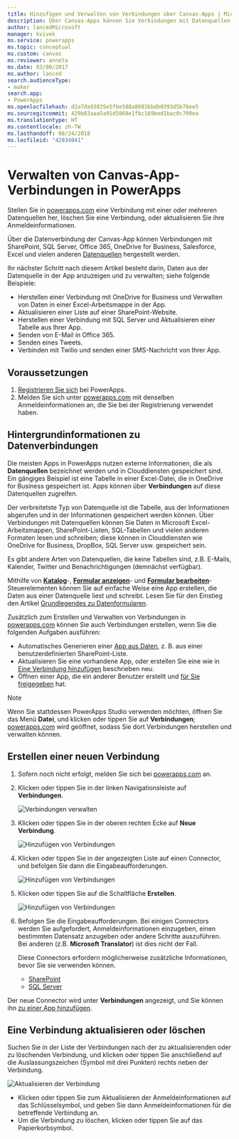 ```yaml
---
title: Hinzufügen und Verwalten von Verbindungen über Canvas-Apps | Microsoft-Dokumentation
description: Über Canvas-Apps können Sie Verbindungen mit Datenquellen wie SharePoint, SQL Server und OneDrive for Business hinzufügen, löschen und aktualisieren.
author: lancedMicrosoft
manager: kvivek
ms.service: powerapps
ms.topic: conceptual
ms.custom: canvas
ms.reviewer: anneta
ms.date: 03/09/2017
ms.author: lanced
search.audienceType:
- maker
search.app:
- PowerApps
ms.openlocfilehash: d2a7da93835e5fbe588a8683bbdb0393d5b76ee5
ms.sourcegitcommit: 429b83aaa5a91d5868e1fbc169bed1bac0c709ea
ms.translationtype: HT
ms.contentlocale: zh-TW
ms.lasthandoff: 08/24/2018
ms.locfileid: "42834041"
---
```

# <a name="manage-canvas-app-connections-in-powerapps"></a>Verwalten von Canvas-App-Verbindungen in PowerApps
Stellen Sie in [powerapps.com](https://web.powerapps.com?utm_source=padocs&utm_medium=linkinadoc&utm_campaign=referralsfromdoc) eine Verbindung mit einer oder mehreren Datenquellen her, löschen Sie eine Verbindung, oder aktualisieren Sie ihre Anmeldeinformationen.

Über die Datenverbindung der Canvas-App können Verbindungen mit SharePoint, SQL Server, Office 365, OneDrive for Business, Salesforce, Excel und vielen anderen [Datenquellen](connections-list.md) hergestellt werden.

Ihr nächster Schritt nach diesem Artikel besteht darin, Daten aus der Datenquelle in der App anzuzeigen und zu verwalten; siehe folgende Beispiele:

* Herstellen einer Verbindung mit OneDrive for Business und Verwalten von Daten in einer Excel-Arbeitsmappe in der App.
* Aktualisieren einer Liste auf einer SharePoint-Website.
* Herstellen einer Verbindung mit SQL Server und Aktualisieren einer Tabelle aus Ihrer App.
* Senden von E-Mail in Office 365.
* Senden eines Tweets.
* Verbinden mit Twilio und senden einer SMS-Nachricht von Ihrer App.

## <a name="prerequisites"></a>Voraussetzungen
1. [Registrieren Sie sich](../signup-for-powerapps.md) bei PowerApps.
2. Melden Sie sich unter [powerapps.com](https://web.powerapps.com?utm_source=padocs&utm_medium=linkinadoc&utm_campaign=referralsfromdoc) mit denselben Anmeldeinformationen an, die Sie bei der Registrierung verwendet haben.

## <a name="background-on-data-connections"></a>Hintergrundinformationen zu Datenverbindungen
Die meisten Apps in PowerApps nutzen externe Informationen, die als **Datenquellen** bezeichnet werden und in Clouddiensten gespeichert sind. Ein gängiges Beispiel ist eine Tabelle in einer Excel-Datei, die in OneDrive for Business gespeichert ist. Apps können über **Verbindungen** auf diese Datenquellen zugreifen.

Der verbreitetste Typ von Datenquelle ist die Tabelle, aus der Informationen abgerufen und in der Informationen gespeichert werden können. Über Verbindungen mit Datenquellen können Sie Daten in Microsoft Excel-Arbeitsmappen, SharePoint-Listen, SQL-Tabellen und vielen anderen Formaten lesen und schreiben; diese können in Clouddiensten wie OneDrive for Business, DropBox, SQL Server usw. gespeichert sein.

Es gibt andere Arten von Datenquellen, die keine Tabellen sind, z.B. E-Mails, Kalender, Twitter und Benachrichtigungen (demnächst verfügbar).

Mithilfe von **[Katalog](controls/control-gallery.md)**-, **[Formular anzeigen](controls/control-form-detail.md)**- und **[Formular bearbeiten](controls/control-form-detail.md)**-Steuerelementen können Sie auf einfache Weise eine App erstellen, die Daten aus einer Datenquelle liest und schreibt. Lesen Sie für den Einstieg den Artikel [Grundlegendes zu Datenformularen](working-with-forms.md).

Zusätzlich zum Erstellen und Verwalten von Verbindungen in [powerapps.com](https://web.powerapps.com?utm_source=padocs&utm_medium=linkinadoc&utm_campaign=referralsfromdoc) können Sie auch Verbindungen erstellen, wenn Sie die folgenden Aufgaben ausführen:

* Automatisches Generieren einer [App aus Daten](app-from-sharepoint.md), z. B. aus einer benutzerdefinierten SharePoint-Liste.
* Aktualisieren Sie eine vorhandene App, oder erstellen Sie eine wie in [Eine Verbindung hinzufügen](add-data-connection.md) beschrieben neu.
* Öffnen einer App, die ein anderer Benutzer erstellt und [für Sie freigegeben](share-app.md) hat.

> [!NOTE]
> Wenn Sie stattdessen PowerApps Studio verwenden möchten, öffnen Sie das Menü **Datei**, und klicken oder tippen Sie auf **Verbindungen**; [powerapps.com](https://web.powerapps.com?utm_source=padocs&utm_medium=linkinadoc&utm_campaign=referralsfromdoc) wird geöffnet, sodass Sie dort Verbindungen herstellen und verwalten können.

## <a name="create-a-new-connection"></a>Erstellen einer neuen Verbindung
1. Sofern noch nicht erfolgt, melden Sie sich bei [powerapps.com](https://web.powerapps.com?utm_source=padocs&utm_medium=linkinadoc&utm_campaign=referralsfromdoc) an.
2. Klicken oder tippen Sie in der linken Navigationsleiste auf **Verbindungen**.
   
    ![Verbindungen verwalten](./media/add-manage-connections/open-connections.png)
3. Klicken oder tippen Sie in der oberen rechten Ecke auf **Neue Verbindung**.
   
    ![Hinzufügen von Verbindungen](./media/add-manage-connections/add-connection.png)
4. Klicken oder tippen Sie in der angezeigten Liste auf einen Connector, und befolgen Sie dann die Eingabeaufforderungen.
   
   ![Hinzufügen von Verbindungen](./media/add-manage-connections/choose-connection.png)
5. Klicken oder tippen Sie auf die Schaltfläche **Erstellen**.
   
   ![Hinzufügen von Verbindungen](./media/add-manage-connections/create-connection.png)
6. Befolgen Sie die Eingabeaufforderungen. Bei einigen Connectors werden Sie aufgefordert, Anmeldeinformationen einzugeben, einen bestimmten Datensatz anzugeben oder andere Schritte auszuführen. Bei anderen (z.B. **Microsoft Translator**) ist dies nicht der Fall.
   
   Diese Connectors erfordern möglicherweise zusätzliche Informationen, bevor Sie sie verwenden können.
   
   * [SharePoint](connections/connection-sharepoint-online.md)
   * [SQL Server](connections/connection-azure-sqldatabase.md)

Der neue Connector wird unter **Verbindungen** angezeigt, und Sie können ihn [zu einer App hinzufügen](add-data-connection.md).

## <a name="update-or-delete-a-connection"></a>Eine Verbindung aktualisieren oder löschen
Suchen Sie in der Liste der Verbindungen nach der zu aktualisierenden oder zu löschenden Verbindung, und klicken oder tippen Sie anschließend auf die Auslassungszeichen (Symbol mit drei Punkten) rechts neben der Verbindung.

![Aktualisieren der Verbindung](./media/add-manage-connections/auth-or-delete.png)

* Klicken oder tippen Sie zum Aktualisieren der Anmeldeinformationen auf das Schlüsselsymbol, und geben Sie dann Anmeldeinformationen für die betreffende Verbindung an.
* Um die Verbindung zu löschen, klicken oder tippen Sie auf das Papierkorbsymbol.

